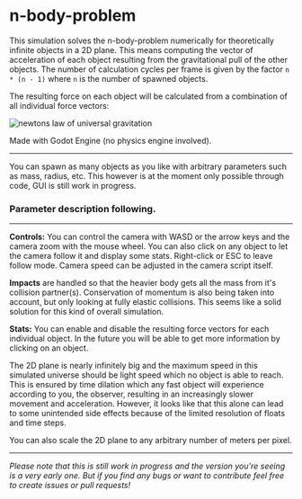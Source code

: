 # n-body-problem

This simulation solves the n-body-problem numerically for theoretically 
infinite objects in a 2D plane. This means computing the vector of 
acceleration of each object resulting from the gravitational pull of the 
other objects. The number of calculation cycles per frame is given by the 
factor ``n * (n - 1)`` where ``n`` is the number of spawned objects.

The resulting force on each object will be calculated from a combination 
of all individual force vectors:

![newtons law of universal gravitation](https://wikimedia.org/api/rest_v1/media/math/render/svg/35e05bce060ddb6441ba83d482cd27a7f57e1998)

Made with Godot Engine (no physics engine involved).

---

You can spawn as many objects as you like with arbitrary parameters such 
as mass, radius, etc. This however is at the moment only possible 
through code, GUI is still work in progress.

### Parameter description following.

---

**Controls:** You can control the camera with WASD or the arrow keys and 
the camera zoom with the mouse wheel. You can also click on any object 
to let the camera follow it and display some stats. Right-click or ESC 
to leave follow mode. Camera speed can be adjusted in the camera script 
itself.

**Impacts** are handled so that the heavier body gets all the mass from 
it's collision partner(s). Conservation of momentum is also being 
taken into account, but only looking at fully elastic collisions. This 
seems like a solid solution for this kind of overall simulation.

**Stats:** You can enable and disable the resulting force vectors for 
each individual object. In the future you will be able to get more 
information by clicking on an object.

The 2D plane is nearly infinitely big and the maximum speed in this 
simulated universe should be light speed which no object is able to 
reach. This is ensured by time dilation which any fast object will 
experience according to you, the observer, resulting in an increasingly 
slower movement and acceleration. However, it looks like that this alone 
can lead to some unintended side effects because of the limited 
resolution of floats and time steps.

You can also scale the 2D plane to any arbitrary number of meters per pixel.

---

_Please note that this is still work in progress and the version you're 
seeing is a very early one. But if you find any bugs or want to 
contribute feel free to create issues or pull requests!_
